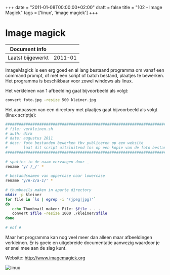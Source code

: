 +++
date = "2011-01-08T00:00:00+02:00"
draft = false
title = "102 - Image Magick"
tags = ['linux', 'image magick']
+++

# Image magick


| Document info       |                   |
|---------------------|-------------------|
| Laatst bijgewerkt   | 2011-01           |


ImageMagick is een erg goed en al lang bestaand programma om vanaf een command prompt, of met een script of batch
bestand, plaatjes te bewerken. Het programma is beschikbaar voor zowel windows als linux.

Het verkleinen van 1 afbeelding gaat bijvoorbeeld als volgt:
```bash
convert foto.jpg -resize 500 kleiner.jpg
```

Het aanpassen van een directory met plaatjes gaat bijvoorbeeld als volgt (linux scriptje):
```bash
################################################################################
# file: verkleinen.sh
# auth: dirk
# date: augustus 2011
# desc: foto bestanden bewerken tbv publiceren op een website
#       laat dit script uitsluitend los op een kopie van de foto bestanden !!!
################################################################################
 
# spaties in de naam vervangen door _
rename 'y/ /_/' *
  
# bestandsnamen van uppercase naar lowercase
rename 'y/A-Z/a-z/' *
   
# thumbnails maken in aparte directory
mkdir -p kleiner
for file in `ls | egrep -i '(jpeg|jpg)'`
do
   echo Thumbnail maken: File: $file . . .
   convert $file -resize 1000 ./kleiner/$file
done
        
# eof #
```

Maar het programma kan nog veel meer dan alleen maar afbeeldingen verkleinen. Er is goeie en uitgebreide documentatie
aanwezig waardoor je er snel mee aan de slag kunt.

Website: http://www.imagemagick.org


![linux](/img/102-imagemagick-logo.jpg)

